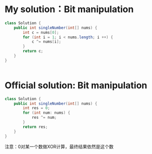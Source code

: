 # My solution：Bit manipulation
```Java
class Solution {
    public int singleNumber(int[] nums) {
        int c = nums[0];
        for (int i = 1; i < nums.length; i ++) {
            c ^= nums[i];
        }
        return c;
    }
}
 
```
# Official solution: Bit manipulation
```Java
class Solution {
    public int singleNumber(int[] nums) {
        int res = 0;
        for (int num: nums) {
            res ^= num;
        }
        return res;
    }
}
```
注意：0对某一个数做XOR计算，最终结果依然是这个数
